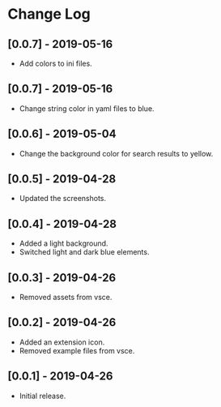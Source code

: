 # Change Log

## [0.0.7] - 2019-05-16

- Add colors to ini files.

## [0.0.7] - 2019-05-16

- Change string color in yaml files to blue.

## [0.0.6] - 2019-05-04

- Change the background color for search results to yellow.

## [0.0.5] - 2019-04-28

- Updated the screenshots.

## [0.0.4] - 2019-04-28

- Added a light background.
- Switched light and dark blue elements.

## [0.0.3] - 2019-04-26

- Removed assets from vsce.

## [0.0.2] - 2019-04-26

- Added an extension icon.
- Removed example files from vsce.

## [0.0.1] - 2019-04-26

- Initial release.
